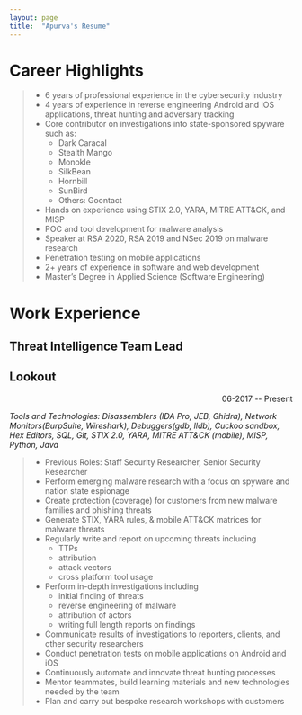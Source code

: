 ```yaml
---
layout: page
title:  "Apurva's Resume"
---
```


Career Highlights
===============

> - 6 years of professional experience in the cybersecurity industry
> - 4 years of experience in reverse engineering Android and iOS applications, threat hunting and adversary tracking
> - Core contributor on investigations into state-sponsored spyware such as: 
> 	- Dark Caracal
> 	- Stealth Mango
> 	- Monokle
> 	- SilkBean
> 	- Hornbill
> 	- SunBird
> 	- Others: Goontact
> - Hands on experience using STIX 2.0, YARA, MITRE ATT&CK, and MISP
> - POC and tool development for malware analysis
> - Speaker at RSA 2020, RSA 2019 and NSec 2019 on malware research
> - Penetration testing on mobile applications
> - 2+ years of experience in software and web development
> - Master’s Degree in Applied Science (Software Engineering)

Work Experience
===============

## Threat Intelligence Team Lead
## Lookout
<p align='right'>06-2017 -- Present</p>

*Tools and Technologies: Disassemblers (IDA Pro, JEB, Ghidra), Network Monitors(BurpSuite, Wireshark), Debuggers(gdb, lldb), Cuckoo sandbox, Hex Editors, SQL, Git, STIX 2.0, YARA, MITRE ATT&CK (mobile), MISP, Python, Java*

> - Previous Roles: Staff Security Researcher, Senior Security Researcher
> - Perform emerging malware research with a focus on spyware and nation state espionage
> - Create protection (coverage) for customers from new malware families and phishing threats
> - Generate STIX, YARA rules, & mobile ATT&CK matrices for malware threats
> - Regularly write and report on upcoming threats including 
> 	- TTPs
> 	- attribution 
> 	- attack vectors 
> 	- cross platform tool usage
> - Perform in-depth investigations including 
> 	- initial finding of threats 
> 	- reverse engineering of malware 
> 	- attribution of actors
> 	- writing full length reports on findings
> - Communicate results of investigations to reporters, clients, and other security researchers
> - Conduct penetration tests on mobile applications on Android and iOS
> - Continuously automate and innovate threat hunting processes
> - Mentor teammates,  build learning materials and new technologies needed by the team
> - Plan and carry out bespoke research workshops with customers

